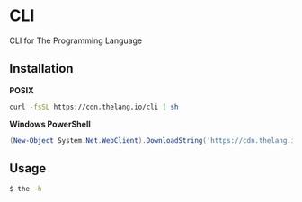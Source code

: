 # CLI
CLI for The Programming Language

## Installation
**POSIX**
```sh
curl -fsSL https://cdn.thelang.io/cli | sh
```

**Windows PowerShell**
```powershell
(New-Object System.Net.WebClient).DownloadString('https://cdn.thelang.io/cli-win') | iex
```

## Usage
```sh
$ the -h
```
